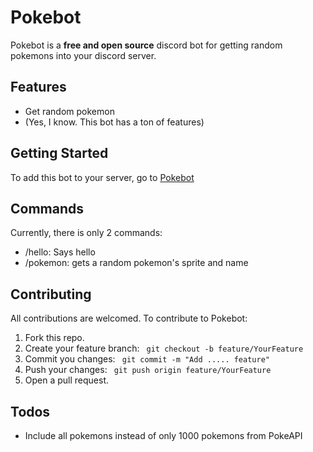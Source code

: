 # Pokebot

Pokebot is a **free and open source** discord bot for getting random pokemons into your discord server.

## Features

- Get random pokemon
- (Yes, I know. This bot has a ton of features)

## Getting Started

To add this bot to your server, go to [Pokebot](https://discord.com/api/oauth2/authorize?client_id=1246714676960694364&permissions=183296&scope=bot%20applications.commands)

## Commands

Currently, there is only 2 commands:

- /hello: Says hello
- /pokemon: gets a random pokemon's sprite and name

## Contributing

All contributions are welcomed. To contribute to Pokebot:

1. Fork this repo.
2. Create your feature branch: ` git checkout -b feature/YourFeature`
3. Commit you changes: ` git commit -m "Add ..... feature"`
4. Push your changes: ` git push origin feature/YourFeature`
5. Open a pull request.

## Todos

- Include all pokemons instead of only 1000 pokemons from PokeAPI
